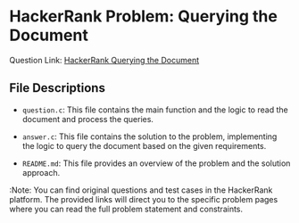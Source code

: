 # HackerRank Problem: Querying the Document

Question Link: [HackerRank Querying the Document](https://www.hackerrank.com/challenges/querying-the-document/problem)

## File Descriptions

-   `question.c`: This file contains the main function and the logic to read the document and process the queries.

-   `answer.c`: This file contains the solution to the problem, implementing the logic to query the document based on the given requirements.

-   `README.md`: This file provides an overview of the problem and the solution approach.

:Note: You can find original questions and test cases in the HackerRank platform. The provided links will direct you to the specific problem pages where you can read the full problem statement and constraints.
